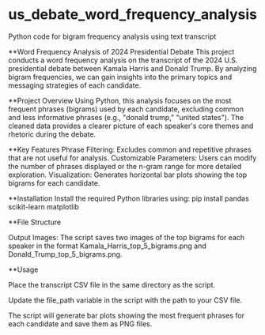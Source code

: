# us_debate_word_frequency_analysis
Python code for bigram frequency analysis using text transcript

**Word Frequency Analysis of 2024 Presidential Debate
This project conducts a word frequency analysis on the transcript of the 2024 U.S. presidential debate between Kamala Harris and Donald Trump. By analyzing bigram frequencies, we can gain insights into the primary topics and messaging strategies of each candidate.

**Project Overview
Using Python, this analysis focuses on the most frequent phrases (bigrams) used by each candidate, excluding common and less informative phrases (e.g., "donald trump," "united states"). The cleaned data provides a clearer picture of each speaker's core themes and rhetoric during the debate.

**Key Features
Phrase Filtering: Excludes common and repetitive phrases that are not useful for analysis.
Customizable Parameters: Users can modify the number of phrases displayed or the n-gram range for more detailed exploration.
Visualization: Generates horizontal bar plots showing the top bigrams for each candidate.

**Installation
Install the required Python libraries using:
pip install pandas scikit-learn matplotlib

**File Structure

Output Images: The script saves two images of the top bigrams for each speaker in the format Kamala_Harris_top_5_bigrams.png and Donald_Trump_top_5_bigrams.png.

**Usage

Place the transcript CSV file in the same directory as the script.

Update the file_path variable in the script with the path to your CSV file.

The script will generate bar plots showing the most frequent phrases for each candidate and save them as PNG files.
